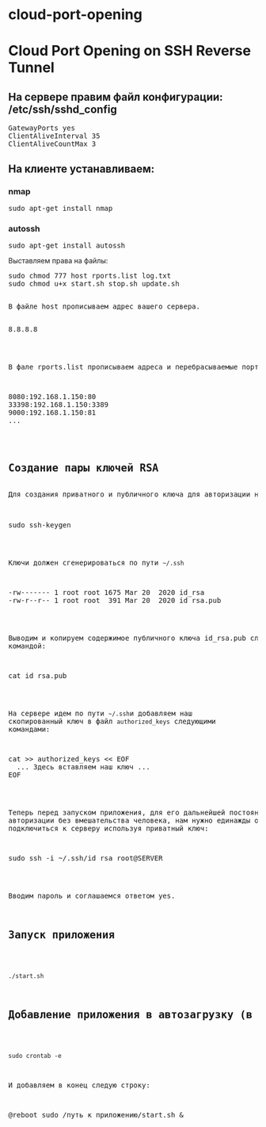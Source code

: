 # cloud-port-opening
<h1>Cloud Port Opening on SSH Reverse Tunnel</h1>

<h2>На сервере правим файл конфигурации: /etc/ssh/sshd_config</h2>
<pre>
GatewayPorts yes
ClientAliveInterval 35
ClientAliveCountMax 3
</pre>

<h2>На клиенте устанавливаем:</h2>
<h3>nmap</h3>
<pre>sudo apt-get install nmap</pre>

<h3>autossh</h3>
<pre>sudo apt-get install autossh</pre>

Выставляем права на файлы:<br/>

<pre>
sudo chmod 777 host rports.list log.txt
sudo chmod u+x start.sh stop.sh update.sh
<pre>

В файле host прописываем адрес вашего сервера.

<pre>
8.8.8.8
</pre>

В фале rports.list прописываем адреса и перебрасываемые порты.

<pre>
8080:192.168.1.150:80
33398:192.168.1.150:3389
9000:192.168.1.150:81
...
</pre>

<h2>Создание пары ключей RSA</h2>
Для создания приватного и публичного ключа для авторизации на сервере, на клиенте запускаем следующую команду и постоянно жмем Enter:<br/>

<pre>
sudo ssh-keygen
</pre>

Ключи должен сгенерироваться по пути <code>~/.ssh</code>

<pre>
-rw------- 1 root root 1675 Mar 20  2020 id_rsa
-rw-r--r-- 1 root root  391 Mar 20  2020 id_rsa.pub
</pre>

Выводим и копируем содержимое публичного ключа id_rsa.pub следующей командой:<br/>

<pre>
cat id_rsa.pub
</pre>

На сервере идем по пути <code>~/.ssh</code>и добавляем наш скопированный ключ в файл <code>authorized_keys</code> следующими командами:

<pre>
cat >> authorized_keys << EOF
  ... Здесь вставляем наш ключ ...
EOF
</pre>

Теперь перед запуском приложения, для его дальнейшей постоянной авторизации без вмешательства человека, нам нужно единажды от клиента подключиться к серверу используя приватный ключ:<br/>

<pre>
sudo ssh -i ~/.ssh/id_rsa root@SERVER
</pre>

Вводим пароль и соглашаемся ответом yes.<br>


<h2>Запуск приложения</h2>

<code>./start.sh</code>

<h2>Добавление приложения в автозагрузку (в cron задание)</h2>

<code>sudo crontab -e</code>

И добавляем в конец следую строку:<br/>

<pre>
@reboot sudo /путь к приложению/start.sh &
</pre>


